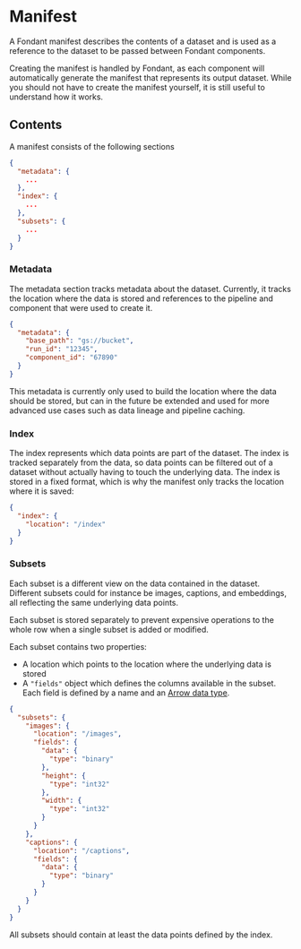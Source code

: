 # Manifest

A Fondant manifest describes the contents of a dataset and is used as a reference to the dataset 
to be passed between Fondant components.

Creating the manifest is handled by Fondant, as each component will automatically generate the 
manifest that represents its output dataset. While you should not have to create the manifest 
yourself, it is still useful to understand how it works.

## Contents

A manifest consists of the following sections

```json
{
  "metadata": {
    ...
  },
  "index": {
    ...
  },
  "subsets": {
    ...
  }
}
```

### Metadata

The metadata section tracks metadata about the dataset. Currently, it tracks the location where 
the data is stored and references to the pipeline and component that were used to create it.

```json
{
  "metadata": {
    "base_path": "gs://bucket",
    "run_id": "12345",
    "component_id": "67890"
  }
}
```

This metadata is currently only used to build the location where the data should be stored, but 
can in the future be extended and used for more advanced use cases such as data lineage and 
pipeline caching.

### Index

The index represents which data points are part of the dataset. The index is tracked separately 
from the data, so data points can be filtered out of a dataset without actually having to touch 
the underlying data. The index is stored in a fixed format, which is why the manifest only 
tracks the location where it is saved:

```json
{
  "index": {
    "location": "/index"
  }
}
```

### Subsets

Each subset is a different view on the data contained in the dataset. Different subsets could 
for instance be images, captions, and embeddings, all reflecting the same underlying data points.

Each subset is stored separately to prevent expensive operations to the whole row when a single 
subset is added or modified.

Each subset contains two properties:
- A location which points to the location where the underlying data is stored
- A `"fields"` object which defines the columns available in the subset. Each field is defined 
  by a name and an [Arrow data type](https://arrow.apache.org/docs/python/api/datatypes.html). 

```json
{
  "subsets": {
    "images": {
      "location": "/images",
      "fields": {
        "data": {
          "type": "binary"
        },
        "height": {
          "type": "int32"
        },
        "width": {
          "type": "int32"
        }
      }
    },
    "captions": {
      "location": "/captions",
      "fields": {
        "data": {
          "type": "binary"
        }
      }
    }
  }
}
```

All subsets should contain at least the data points defined by the index.